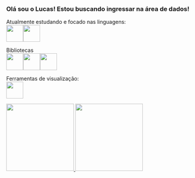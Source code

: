### Olá sou o Lucas! Estou buscando ingressar na área de dados!

Atualmente estudando e focado nas linguagens:  
<img src="https://cdn.jsdelivr.net/gh/devicons/devicon/icons/python/python-original-wordmark.svg" width="45" height="45"/><img src ="https://github.com/Lucasoliveirapedroso/Lucasoliveirapedroso/assets/37088960/1f6dea94-db40-4100-9fca-7fbcec153255"  width="45" height="45"/>

Bibliotecas  
<img src="https://cdn.jsdelivr.net/gh/devicons/devicon/icons/jupyter/jupyter-original-wordmark.svg" width="45" height="45" /><img src="https://cdn.jsdelivr.net/gh/devicons/devicon/icons/pandas/pandas-original-wordmark.svg" width="45" height="45"/><img src="https://cdn.jsdelivr.net/gh/devicons/devicon/icons/numpy/numpy-original-wordmark.svg" width="45" height="45"/>  

Ferramentas de visualização:  
<img src="https://github.com/Lucasoliveirapedroso/Lucasoliveirapedroso/assets/37088960/6aee3cf9-5231-4fc7-8ec7-32c44488c7b9" width="45" height="45"/>

<div>
<a href="https://github.com/Lucasoliveirapedroso">
<img loading="lazy" height="180em" src="https://github-readme-stats.vercel.app/api/top-langs/?username=Lucasoliveirapedroso&layout=compact&langs_count=7&theme=dracula"/>
<img loading="lazy" height="180em" src="https://github-readme-stats.vercel.app/api?username=Lucasoliveirapedroso&show_icons=true&theme=dracula&include_all_commits=true&count_private=true"/>
</div>

